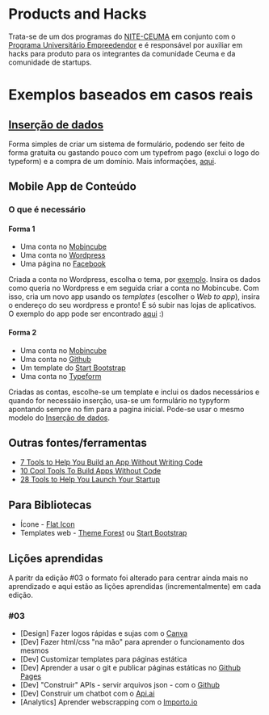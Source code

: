 # Products and Hacks

Trata-se de um dos programas do [NITE-CEUMA](http://nite.ceuma.br) em conjunto com o [Programa Universitário Empreedendor](http://nite.ceuma.br/wiki/doku.php?id=pue) e é responsável por auxiliar em hacks para produto para os integrantes da comunidade Ceuma e da comunidade de startups.

# Exemplos baseados em casos reais

## [Inserção de dados](https://github.com/nite-ceuma/products-and-hacks/tree/gh-pages/forms-and-frontends)

Forma simples de criar um sistema de formulário, podendo ser feito de forma gratuita ou gastando pouco com um typefrom pago (exclui o logo do typeform) e a compra de um domínio. Mais informações, [aqui](https://github.com/nite-ceuma/products-and-hacks/tree/gh-pages/forms-and-frontends).

## Mobile App de Conteúdo

### O que é necessário
#### Forma 1
* Uma conta no [Mobincube](http://mobincube.mobi/)
* Uma conta no [Wordpress](https://wordpress.com/create/)
* Uma página no [Facebook](https://fb.com)

Criada a conta no Wordpress, escolha o tema, por [exemplo](https://niteceuma.wordpress.com/). Insira os dados como queria no Wordpress e em seguida criar a conta no Mobincube. Com isso, cria um novo app usando os _templates_ (escolher o _Web to app_), insira o endereço do seu wordpress e pronto! É  só subir nas lojas de aplicativos. O exemplo do app pode ser encontrado [aqui](http://mobincube.mobi/3GQ49E) :)

#### Forma 2
* Uma conta no [Mobincube](http://mobincube.mobi/)
* Uma conta no [Github](https://github.com)
* Um template do [Start Bootstrap](https://startbootstrap.com/)
* Uma conta no [Typeform](https://typeform.com)

Criadas as contas, escolhe-se um template e inclui os dados necessários e quando for necessáio inserção, usa-se um formulário no typyform apontando sempre no fim para a pagina inicial. Pode-se usar o mesmo modelo do [Inserção de dados](https://github.com/nite-ceuma/products-and-hacks/tree/gh-pages/forms-and-frontends).

## Outras fontes/ferramentas
* [7 Tools to Help You Build an App Without Writing Code](https://medium.com/product-hunt/7-tools-to-help-you-build-an-app-without-writing-code-cb4eb8cfe394#.kdyo4gddo)
* [10 Cool Tools To Build Apps Without Code](http://www.informationweek.com/devops/programming-languages/10-cool-tools-to-build-apps-without-code/d/d-id/1325876)
* [28 Tools to Help You Launch Your Startup](https://medium.com/product-hunt/28-tools-to-help-you-launch-your-startup-on-a-small-budget-7d5383997bbd#.jq251eq9x)

## Para Bibliotecas
* Ícone - [Flat Icon](http://www.flaticon.com/)
* Templates web - [Theme Forest](https://themeforest.net/) ou [Start Bootstrap](https://startbootstrap.com/)

## Lições aprendidas
A paritr da edição #03 o formato foi alterado para centrar ainda mais no aprendizado e aqui estão as lições aprendidas (incrementalmente) em cada edição.

### #03
* \[Design\] Fazer logos rápidas e sujas com o [Canva](https://www.canva.com/)
* \[Dev\] Fazer html/css "na mão" para aprender o funcionamento dos mesmos
* \[Dev\] Customizar templates para páginas estática
* \[Dev\] Aprender a usar o git e publicar páginas estáticas no [Github Pages](https://pages.github.com/)
* \[Dev\] "Construir" APIs - servir arquivos json - com o [Github](https://github.com)
* \[Dev\] Construir um chatbot com o [Api.ai](https://api.ai/)
* \[Analytics\] Aprender webscrapping com o [Importo.io](https://www.import.io/)

